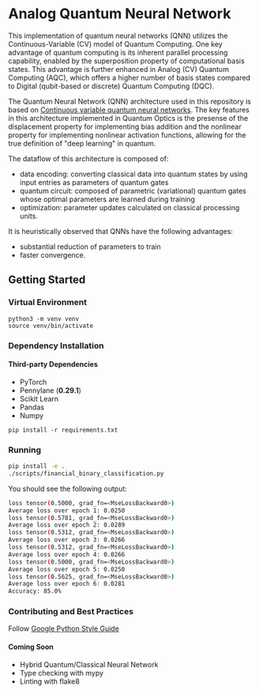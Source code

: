 # Analog Quantum Neural Network

This implementation of quantum neural networks (QNN) utilizes the Continuous-Variable (CV) model of Quantum Computing. 
One key advantage of quantum computing is its inherent parallel processing capability, enabled by the superposition 
property of computational basis states. This advantage is further enhanced in Analog (CV) Quantum Computing (AQC), 
which offers a higher number of basis states compared to Digital (qubit-based or discrete) Quantum Computing (DQC).

The Quantum Neural Network (QNN) architecture used in this repository is based on 
[Continuous variable quantum neural networks](https://arxiv.org/pdf/1806.06871v1.pdf). The key features in this 
architecture implemented in Quantum Optics is the presense of the displacement property for implementing bias addition 
and the nonlinear property for implementing nonlinear activation functions, allowing for the true definition of 
"deep learning" in quantum.

The dataflow of this architecture is composed of:
- data encoding: converting classical data into quantum states by using input entries as parameters of quantum gates
- quantum circuit: composed of parametric (variational) quantum gates whose optimal parameters are learned during training
- optimization: parameter updates calculated on classical processing units.
  
It is heuristically observed that QNNs have the following advantages:
- substantial reduction of parameters to train
- faster convergence.
  
## Getting Started

### Virtual Environment
```shell
python3 -m venv venv
source venv/bin/activate
```

### Dependency Installation

#### Third-party Dependencies

- PyTorch
- Pennylane (**0.29.1**)
- Scikit Learn
- Pandas
- Numpy

```shell
pip install -r requirements.txt
```

### Running

```sh
pip install -e . 
./scripts/financial_binary_classification.py
```

You should see the following output:

```sh
loss tensor(0.5000, grad_fn=<MseLossBackward0>)
Average loss over epoch 1: 0.0250
loss tensor(0.5781, grad_fn=<MseLossBackward0>)
Average loss over epoch 2: 0.0289
loss tensor(0.5312, grad_fn=<MseLossBackward0>)
Average loss over epoch 3: 0.0266
loss tensor(0.5312, grad_fn=<MseLossBackward0>)
Average loss over epoch 4: 0.0266
loss tensor(0.5000, grad_fn=<MseLossBackward0>)
Average loss over epoch 5: 0.0250
loss tensor(0.5625, grad_fn=<MseLossBackward0>)
Average loss over epoch 6: 0.0281
Accuracy: 85.0%
```

### Contributing and Best Practices

Follow [Google Python Style Guide](https://google.github.io/styleguide/pyguide.html)

#### Coming Soon

- Hybrid Quantum/Classical Neural Network
- Type checking with mypy
- Linting with flake8


